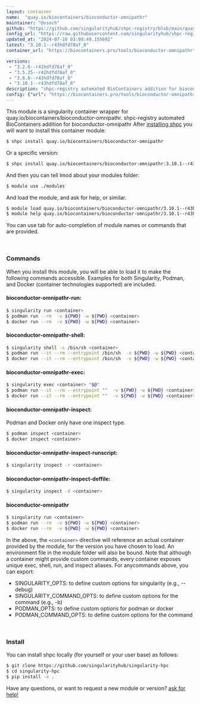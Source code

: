 ```yaml
---
layout: container
name:  "quay.io/biocontainers/bioconductor-omnipathr"
maintainer: "@vsoch"
github: "https://github.com/singularityhub/shpc-registry/blob/main/quay.io/biocontainers/bioconductor-omnipathr/container.yaml"
config_url: "https://raw.githubusercontent.com/singularityhub/shpc-registry/main/quay.io/biocontainers/bioconductor-omnipathr/container.yaml"
updated_at: "2024-07-10 03:09:49.155692"
latest: "3.10.1--r43hdfd78af_0"
container_url: "https://biocontainers.pro/tools/bioconductor-omnipathr"

versions:
 - "3.2.0--r41hdfd78af_0"
 - "3.5.25--r42hdfd78af_0"
 - "3.8.0--r43hdfd78af_0"
 - "3.10.1--r43hdfd78af_0"
description: "shpc-registry automated BioContainers addition for bioconductor-omnipathr"
config: {"url": "https://biocontainers.pro/tools/bioconductor-omnipathr", "maintainer": "@vsoch", "description": "shpc-registry automated BioContainers addition for bioconductor-omnipathr", "latest": {"3.10.1--r43hdfd78af_0": "sha256:b6d9a518f30c69ff9b8020905209faec50babbc5f7931f211ec5233fd5927178"}, "tags": {"3.2.0--r41hdfd78af_0": "sha256:d86bb0da85b36c95bd578d8e83a9247cdfa4b6929054a6be7d6cbb2653abb153", "3.5.25--r42hdfd78af_0": "sha256:acf94b92149e80267d21c5614aaee47cbb976ab73db083b99af85303ad28609a", "3.8.0--r43hdfd78af_0": "sha256:35f1cad9e2a7df0f0f7975adce14a158e77d47d8731877d659fb62a5c609560c", "3.10.1--r43hdfd78af_0": "sha256:b6d9a518f30c69ff9b8020905209faec50babbc5f7931f211ec5233fd5927178"}, "docker": "quay.io/biocontainers/bioconductor-omnipathr"}
---
```


This module is a singularity container wrapper for quay.io/biocontainers/bioconductor-omnipathr.
shpc-registry automated BioContainers addition for bioconductor-omnipathr
After [installing shpc](#install) you will want to install this container module:


```bash
$ shpc install quay.io/biocontainers/bioconductor-omnipathr
```

Or a specific version:

```bash
$ shpc install quay.io/biocontainers/bioconductor-omnipathr:3.10.1--r43hdfd78af_0
```

And then you can tell lmod about your modules folder:

```bash
$ module use ./modules
```

And load the module, and ask for help, or similar.

```bash
$ module load quay.io/biocontainers/bioconductor-omnipathr/3.10.1--r43hdfd78af_0
$ module help quay.io/biocontainers/bioconductor-omnipathr/3.10.1--r43hdfd78af_0
```

You can use tab for auto-completion of module names or commands that are provided.

<br>

### Commands

When you install this module, you will be able to load it to make the following commands accessible.
Examples for both Singularity, Podman, and Docker (container technologies supported) are included.

#### bioconductor-omnipathr-run:

```bash
$ singularity run <container>
$ podman run --rm  -v ${PWD} -w ${PWD} <container>
$ docker run --rm  -v ${PWD} -w ${PWD} <container>
```

#### bioconductor-omnipathr-shell:

```bash
$ singularity shell -s /bin/sh <container>
$ podman run --it --rm --entrypoint /bin/sh  -v ${PWD} -w ${PWD} <container>
$ docker run --it --rm --entrypoint /bin/sh  -v ${PWD} -w ${PWD} <container>
```

#### bioconductor-omnipathr-exec:

```bash
$ singularity exec <container> "$@"
$ podman run --it --rm --entrypoint ""  -v ${PWD} -w ${PWD} <container> "$@"
$ docker run --it --rm --entrypoint ""  -v ${PWD} -w ${PWD} <container> "$@"
```

#### bioconductor-omnipathr-inspect:

Podman and Docker only have one inspect type.

```bash
$ podman inspect <container>
$ docker inspect <container>
```

#### bioconductor-omnipathr-inspect-runscript:

```bash
$ singularity inspect -r <container>
```

#### bioconductor-omnipathr-inspect-deffile:

```bash
$ singularity inspect -d <container>
```



#### bioconductor-omnipathr

```bash
$ singularity run <container>
$ podman run --rm  -v ${PWD} -w ${PWD} <container>
$ docker run --rm  -v ${PWD} -w ${PWD} <container>
```


In the above, the `<container>` directive will reference an actual container provided
by the module, for the version you have chosen to load. An environment file in the
module folder will also be bound. Note that although a container
might provide custom commands, every container exposes unique exec, shell, run, and
inspect aliases. For anycommands above, you can export:

 - SINGULARITY_OPTS: to define custom options for singularity (e.g., --debug)
 - SINGULARITY_COMMAND_OPTS: to define custom options for the command (e.g., -b)
 - PODMAN_OPTS: to define custom options for podman or docker
 - PODMAN_COMMAND_OPTS: to define custom options for the command

<br>

### Install

You can install shpc locally (for yourself or your user base) as follows:

```bash
$ git clone https://github.com/singularityhub/singularity-hpc
$ cd singularity-hpc
$ pip install -e .
```

Have any questions, or want to request a new module or version? [ask for help!](https://github.com/singularityhub/singularity-hpc/issues)